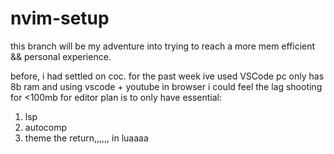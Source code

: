 # nvim-setup

this branch will be my adventure into trying to reach a more mem efficient && personal experience.

before, i had settled on coc.
for the past week ive used VSCode
pc only has 8b ram and using vscode + youtube in browser i could feel the lag
shooting for <100mb for editor
plan is to only have essential:
1. lsp
2. autocomp
2. theme
the return,,,,,, in luaaaa
